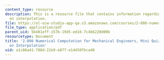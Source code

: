 ```yaml
---
content_type: resource
description: This is a resource file that contains information regarding nutshell
  on interpolation.
file: https://ol-ocw-studio-app-qa.s3.amazonaws.com/courses/2-086-numerical-computation-for-mechanical-engineers-fall-2014/a1c86a41788d22e9e877e14450fbca40_MIT2_086F14_MiniQuiz1.pdf
file_type: application/pdf
parent_uid: 5b481eff-157b-19d5-ed16-7c4b6220d00b
resourcetype: Document
title: '2.086 Numerical Computation for Mechanical Engineers, Mini Quiz 1: Nutshell
  on Interpolation'
uid: a1c86a41-788d-22e9-e877-e14450fbca40
---
```

